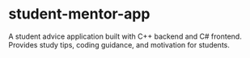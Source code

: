 # student-mentor-app
A student advice application built with C++ backend and C# frontend. Provides study tips, coding guidance, and motivation for students.
